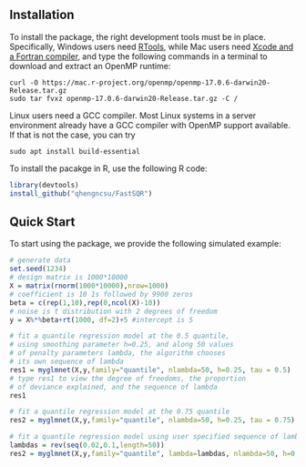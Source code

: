 ## Installation
To install the package, the right development tools must be in place. Specifically,
Windows users need [RTools](https://cran.r-project.org/bin/windows/Rtools/), while
Mac users need [Xcode and a Fortran compiler](https://cran.r-project.org/bin/macosx/tools/), 
and type the following commands in a terminal to download and extract an OpenMP runtime:
```
curl -O https://mac.r-project.org/openmp/openmp-17.0.6-darwin20-Release.tar.gz
sudo tar fvxz openmp-17.0.6-darwin20-Release.tar.gz -C /
```
Linux users need a GCC compiler. Most Linux systems in a server environment already have 
a GCC compiler with OpenMP support available. If that is not the case, you can try
```
sudo apt install build-essential
```
To install the pacakge in R, use the following R code:
```R
library(devtools)
install_github("qhengncsu/FastSQR")
```

## Quick Start
To start using the package, we provide the following simulated example:
```R
# generate data
set.seed(1234)
# design matrix is 1000*10000
X = matrix(rnorm(1000*10000),nrow=1000)
# coefficient is 10 1s followed by 9900 zeros
beta = c(rep(1,10),rep(0,ncol(X)-10))
# noise is t distribution with 2 degrees of freedom
y = X%*%beta+rt(1000, df=2)+5 #intercept is 5

# fit a quantile regression model at the 0.5 quantile,
# using smoothing parameter h=0.25, and along 50 values
# of penalty parameters lambda, the algorithm chooses
# its own sequence of lambda
res1 = myglmnet(X,y,family="quantile", nlambda=50, h=0.25, tau = 0.5)
# type res1 to view the degree of freedoms, the proportion
# of deviance explained, and the sequence of lambda
res1

# fit a quantile regression model at the 0.75 quantile
res2 = myglmnet(X,y,family="quantile", nlambda=50, h=0.25, tau = 0.75)

# fit a quantile regression model using user specified sequence of lambda
lambdas = rev(seq(0.02,0.1,length=50))
res2 = myglmnet(X,y,family="quantile", lambda=lambdas, nlambda=50, h=0.25, tau = 0.5)
```

